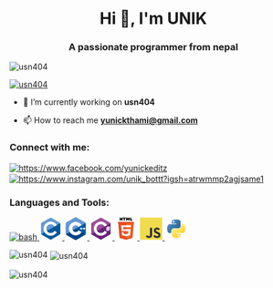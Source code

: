 <h1 align="center">Hi 👋, I'm UNIK</h1>
<h3 align="center">A passionate programmer from nepal</h3>

<p align="left"> <img src="https://komarev.com/ghpvc/?username=usn404&label=Profile%20views&color=0e75b6&style=flat" alt="usn404" /> </p>

<p align="left"> <a href="https://github.com/ryo-ma/github-profile-trophy"><img src="https://github-profile-trophy.vercel.app/?username=usn404" alt="usn404" /></a> </p>

- 🔭 I’m currently working on **usn404**

- 📫 How to reach me **yunickthami@gmail.com**

<h3 align="left">Connect with me:</h3>
<p align="left">
<a href="https://fb.com/https://www.facebook.com/yunickeditz" target="blank"><img align="center" src="https://raw.githubusercontent.com/rahuldkjain/github-profile-readme-generator/master/src/images/icons/Social/facebook.svg" alt="https://www.facebook.com/yunickeditz" height="30" width="40" /></a>
<a href="https://instagram.com/https://www.instagram.com/unik_bottt?igsh=atrwmmp2agjsame1" target="blank"><img align="center" src="https://raw.githubusercontent.com/rahuldkjain/github-profile-readme-generator/master/src/images/icons/Social/instagram.svg" alt="https://www.instagram.com/unik_bottt?igsh=atrwmmp2agjsame1" height="30" width="40" /></a>
</p>

<h3 align="left">Languages and Tools:</h3>
<p align="left"> <a href="https://www.gnu.org/software/bash/" target="_blank" rel="noreferrer"> <img src="https://www.vectorlogo.zone/logos/gnu_bash/gnu_bash-icon.svg" alt="bash" width="40" height="40"/> </a> <a href="https://www.cprogramming.com/" target="_blank" rel="noreferrer"> <img src="https://raw.githubusercontent.com/devicons/devicon/master/icons/c/c-original.svg" alt="c" width="40" height="40"/> </a> <a href="https://www.w3schools.com/cpp/" target="_blank" rel="noreferrer"> <img src="https://raw.githubusercontent.com/devicons/devicon/master/icons/cplusplus/cplusplus-original.svg" alt="cplusplus" width="40" height="40"/> </a> <a href="https://www.w3schools.com/cs/" target="_blank" rel="noreferrer"> <img src="https://raw.githubusercontent.com/devicons/devicon/master/icons/csharp/csharp-original.svg" alt="csharp" width="40" height="40"/> </a> <a href="https://www.w3.org/html/" target="_blank" rel="noreferrer"> <img src="https://raw.githubusercontent.com/devicons/devicon/master/icons/html5/html5-original-wordmark.svg" alt="html5" width="40" height="40"/> </a> <a href="https://developer.mozilla.org/en-US/docs/Web/JavaScript" target="_blank" rel="noreferrer"> <img src="https://raw.githubusercontent.com/devicons/devicon/master/icons/javascript/javascript-original.svg" alt="javascript" width="40" height="40"/> </a> <a href="https://www.python.org" target="_blank" rel="noreferrer"> <img src="https://raw.githubusercontent.com/devicons/devicon/master/icons/python/python-original.svg" alt="python" width="40" height="40"/> </a> </p>

<p><img align="left" src="https://github-readme-stats.vercel.app/api/top-langs?username=usn404&show_icons=true&locale=en&layout=compact" alt="usn404" /></p>

<p>&nbsp;<img align="center" src="https://github-readme-stats.vercel.app/api?username=usn404&show_icons=true&locale=en" alt="usn404" /></p>

<p><img align="center" src="https://github-readme-streak-stats.herokuapp.com/?user=usn404&" alt="usn404" /></p>

